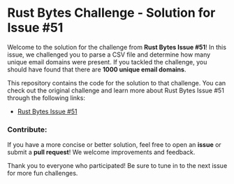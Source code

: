 # Rust Bytes Challenge - Solution for Issue #51

Welcome to the solution for the challenge from **Rust Bytes Issue #51**! In this issue, we challenged you to parse a CSV file and determine how many unique email domains were present. If you tackled the challenge, you should have found that there are **1000 unique email domains**.

This repository contains the code for the solution to that challenge. You can check out the original challenge and learn more about Rust Bytes Issue #51 through the following links:

- [Rust Bytes Issue #51](https://open.substack.com/pub/weeklyrust/p/foyer-the-hybrid-cache-crate-youll?r=327yzu&utm_campaign=post&utm_medium=web&showWelcomeOnShare=false) 

### Contribute:
If you have a more concise or better solution, feel free to open an **issue** or submit a **pull request**! We welcome improvements and feedback.

Thank you to everyone who participated! Be sure to tune in to the next issue for more fun challenges.
